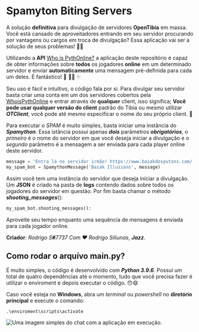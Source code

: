 # Spamyton Biting Servers

A solução **definitiva** para divulgação de servidores **OpenTibia** em massa. Você está cansado de aproveitadores entrando em seu servidor procurando por vantagens ou cargos em troca de divulgação? Essa aplicação vai ser a solução de seus problemas! 🥳🎉

Utilizando a **API** [Who is PythOnline?](https://github.com/JazziJazz/who-is-pythonline) a aplicação deste repositório é capaz de obter informações sobre **todos** os jogadores **online** em um determinado servidor e enviar **automaticamente** uma mensagem pré-definida para cada um deles. É fantástico! 🚀 🕺💃 ✨

Seu uso é fácil e intuitivo, o código fala por si. Para divulgar seu servidor basta criar uma conta em um dos servidores cobertos pela [WhoisPythOnline](https://github.com/JazziJazz/who-is-pythonline) e entrar através de **qualquer** client, isso significa; **Você pode usar qualquer versão do client** padrão do Tibia ou mesmo utilizar _**OTClient**_, você pode até mesmo especificar o nome do seu próprio client. 🥰

Para executar o _SPAM_ é muito simples, basta iniciar uma instância do _**Spamython**_. Essa istância possuí apenas _**dois**_ parâmetros _**obrigatórios**_, o _primeiro_ é o nome do servidor em que você deseja iniciar a divulgação e o _segundo_ parâmetro é a mensagem a ser enviada para cada player online deste servidor.
```PYTHON
message = 'Entra lá no servidor irmão! https://www.baiakdosputons.com/'
my_spam_bot = SpamythonMessage('Baiak Illusions', message)
```

Assim você tem uma instância do servidor que deseja iniciar a divulgação. Um **JSON** é criado na pasta de **logs** contendo dados sobre todos os jogadores do servidor em questão. Por fim basta chamar o método _**shooting_messages**_():

```PYTHON
my_spam_bot.shooting_messages():
```

Aproveite seu tempo enquanto uma sequência de mensagens é enviada para cada jogador online.

**Criador**: _Rodrigo S_**#**_7737_
_Com ❤️ Rodrigo Siliunas_, _**Jazz**_. 

## Como rodar o arquívo main.py?
É muito simples, o código é desenvolvido com _**Python 3.9.6**_. Possui um total de quatro dependências até o momento, tudo que você precisa fazer é utilizar o enviroment e depois executar o código. 😯😄

Caso você esteja no **Windows**, abra um _terminal_ ou _powershell_ no **diretório principal** e execute o comando:
```
.\enviroment\scripts\activate
```

<img src="https://imgur.com/8NRnHLq.png" alt="Uma imagem simples do chat com a aplicação em execução." />